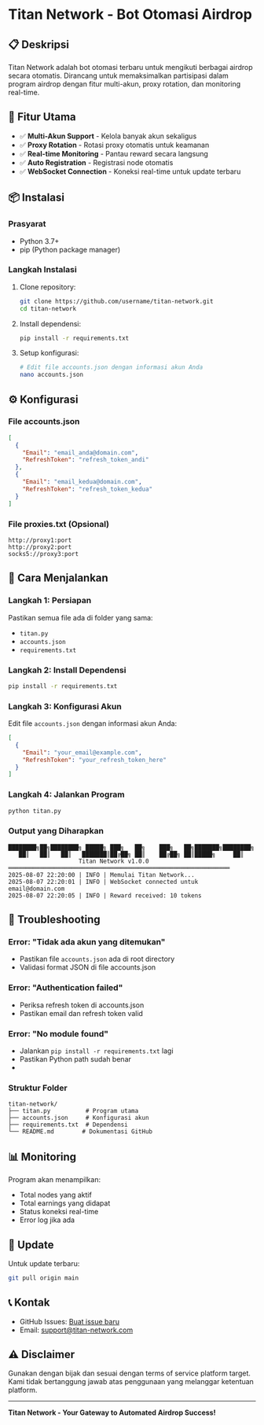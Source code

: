 # Titan Network - Bot Otomasi Airdrop

## 📋 Deskripsi
Titan Network adalah bot otomasi terbaru untuk mengikuti berbagai airdrop secara otomatis. Dirancang untuk memaksimalkan partisipasi dalam program airdrop dengan fitur multi-akun, proxy rotation, dan monitoring real-time.

## 🚀 Fitur Utama
- ✅ **Multi-Akun Support** - Kelola banyak akun sekaligus
- ✅ **Proxy Rotation** - Rotasi proxy otomatis untuk keamanan
- ✅ **Real-time Monitoring** - Pantau reward secara langsung
- ✅ **Auto Registration** - Registrasi node otomatis
- ✅ **WebSocket Connection** - Koneksi real-time untuk update terbaru

## 📦 Instalasi

### Prasyarat
- Python 3.7+
- pip (Python package manager)

### Langkah Instalasi
1. Clone repository:
   ```bash
   git clone https://github.com/username/titan-network.git
   cd titan-network
   ```

2. Install dependensi:
   ```bash
   pip install -r requirements.txt
   ```

3. Setup konfigurasi:
   ```bash
   # Edit file accounts.json dengan informasi akun Anda
   nano accounts.json
   ```

## ⚙️ Konfigurasi

### File accounts.json
```json
[
  {
    "Email": "email_anda@domain.com",
    "RefreshToken": "refresh_token_andi"
  },
  {
    "Email": "email_kedua@domain.com",
    "RefreshToken": "refresh_token_kedua"
  }
]
```

### File proxies.txt (Opsional)
```
http://proxy1:port
http://proxy2:port
socks5://proxy3:port
```

## 🎯 Cara Menjalankan

### Langkah 1: Persiapan
Pastikan semua file ada di folder yang sama:
- `titan.py`
- `accounts.json`
- `requirements.txt`

### Langkah 2: Install Dependensi
```bash
pip install -r requirements.txt
```

### Langkah 3: Konfigurasi Akun
Edit file `accounts.json` dengan informasi akun Anda:
```json
[
  {
    "Email": "your_email@example.com",
    "RefreshToken": "your_refresh_token_here"
  }
]
```

### Langkah 4: Jalankan Program
```bash
python titan.py
```

### Output yang Diharapkan
```
████████╗██╗████████╗ █████╗ ███╗   ██╗    ███╗   ██╗███████╗████████╗
   ██║   ██║   ██║   ███████║██╔██╗ ██║    ██╔██╗ ██║█████╗     ██║   
                    Titan Network v1.0.0
═══════════════════════════════════════════════════════════════
2025-08-07 22:20:00 | INFO | Memulai Titan Network...
2025-08-07 22:20:01 | INFO | WebSocket connected untuk email@domain.com
2025-08-07 22:20:05 | INFO | Reward received: 10 tokens
```

## 🔧 Troubleshooting

### Error: "Tidak ada akun yang ditemukan"
- Pastikan file `accounts.json` ada di root directory
- Validasi format JSON di file accounts.json

### Error: "Authentication failed"
- Periksa refresh token di accounts.json
- Pastikan email dan refresh token valid

### Error: "No module found"
- Jalankan `pip install -r requirements.txt` lagi
- Pastikan Python path sudah benar
- 
### Struktur Folder
```
titan-network/
├── titan.py          # Program utama
├── accounts.json     # Konfigurasi akun
├── requirements.txt  # Dependensi
└── README.md        # Dokumentasi GitHub
```
## 📊 Monitoring
Program akan menampilkan:
- Total nodes yang aktif
- Total earnings yang didapat
- Status koneksi real-time
- Error log jika ada

## 🔄 Update
Untuk update terbaru:
```bash
git pull origin main
```

## 📞 Kontak
- GitHub Issues: [Buat issue baru](https://github.com/username/titan-network/issues)
- Email: support@titan-network.com

## ⚠️ Disclaimer
Gunakan dengan bijak dan sesuai dengan terms of service platform target. Kami tidak bertanggung jawab atas penggunaan yang melanggar ketentuan platform.

---
**Titan Network - Your Gateway to Automated Airdrop Success!**
